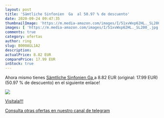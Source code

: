 ```yaml
---
layout: post
title: 'Sämtliche Sinfonien  Ga  al 50.97 % de descuento'
date: 2020-09-24 09:47:35
thumbnailImage: 'https://m.media-amazon.com/images/I/51xvWxp62HL._SL200_.jpg'
images: [ 'https://m.media-amazon.com/images/I/51xvWxp62HL._SL200_.jpg' ]
comments: true
category: ofertas
author: ring
slug: B000AGL1A2
description:
actualPrice: 8.82 EUR
comparePrice: 17.99 EUR
inStock: true
---
```


Ahora mismo tienes [Sämtliche Sinfonien  Ga ](https://www.amazon.com/dp/B000AGL1A2/?tag=redken08-20) a 8.82 EUR (original: 17.99 EUR) (50.97 %  de descuento) en el siguiente enlace!

[![](https://m.media-amazon.com/images/I/51xvWxp62HL._SL200_.jpg)](https://www.amazon.com/dp/B000AGL1A2/?tag=redken08-20)

[Visítala!!!](https://www.amazon.com/dp/B000AGL1A2/?tag=redken08-20)

[Consulta otras ofertas en nuestro canal de telegram](https://t.me/s/ofertas25)
